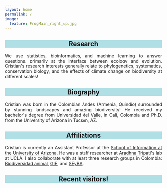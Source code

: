 ```yaml
---
layout: home
permalink: /
image:
  feature: FrogMain_right_up.jpg
---
```


<div class="tiles">

<div class="tile">
  <h2 class="post-title"  style="background-color:powderblue; text-align: center; width: 100%;" itemprop="headline">Research</h2>
  <p class="post-excerpt" align="justify">We use statistics, bioinformatics, and machine learning to answer questions, primarily at the interface between ecology and evolution. Cristian's research interests generally relate to phylogenetics, systematics, conservation biology, and the effects of climate change on biodiversity at different scales! </p>
</div><!-- /.tile -->

<div class="tile">
  <h2 class="post-title" style="background-color:powderblue; text-align: center; width: 100%;" itemprop="headline">Biography</h2>
  <p class="post-excerpt" align="justify"> Cristian was born in the Colombian Andes (Armenia, Quindío) surrounded by stunning landscapes and amazing biodiversity! He received my bachelor's degree from Universidad del Valle, in Cali, Colombia and Ph.D. from the University of Arizona in Tucson, AZ. </p> 
</div><!-- /.tile -->

<div class="tile">
  <h2 class="post-title" style="background-color:powderblue; text-align: center; width: 100%;" itemprop="headline">Affiliations</h2>
  <p class="post-excerpt" align="justify"> Cristian is currently an Assistant Professor at the <a href="https://ischool.arizona.edu/people/cristian-roman-palacios">School of Information at the University of Arizona</a>. He was a staff researcher at <a href="http://atripati.bol.ucla.edu/">Aradhna Tripati</a>'s lab at UCLA. I also collaborate with at least three research groups in Colombia: <a href="https://paginaiuq.wordpress.com">Biodiversidad animal</a>, <a href="https://sites.google.com/correounivalle.edu.co/gie/inicio?authuser=0">GIE</a>, and <a href="https://sites.google.com/a/correounivalle.edu.co/seyba/">SEyBA</a>.</p>
</div><!-- /.tile -->



<div class="tile">
  <h2 class="post-title" style="background-color:powderblue; text-align: center; width: 100%;" itemprop="headline">Recent visitors!</h2>
  <p class="post-excerpt" align="justify">
<script type="text/javascript" id="clustrmaps" src="//cdn.clustrmaps.com/map_v2.js?u=OyIN&d=ipkSndE8_XFxOZZl00Ta_2fSaEztt1OMQcXl1Lh2LTQ"></script>
</p>
</div><!-- /.tile -->

</div><!-- /.tiles -->
